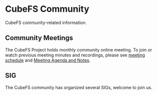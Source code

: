 # CubeFS Community

CubeFS community-related information.

## Community Meetings
The CubeFS Project holds monthly community online meeting. To join or watch previous meeting minutes and recordings, please see [meeting schedule](https://github.com/cubefs/community/wiki/Meeting-Schedule) and [Meeting Agenda and Notes](https://github.com/cubefs/cubefs-community/tree/master/meeting/2024).

## SIG
The CubeFS community has organized several SIGs, welcome to join us.
